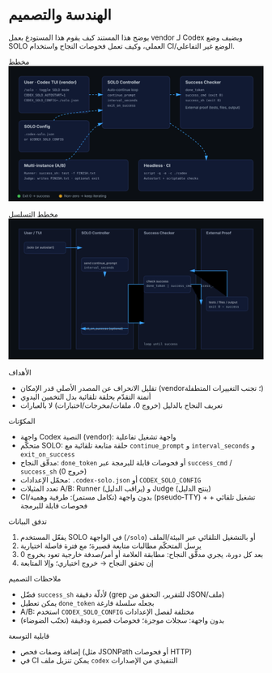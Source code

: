 الهندسة والتصميم
=================

يوضح هذا المستند كيف يقوم هذا المستودع بعمل vendor لـ Codex ويضيف وضع SOLO العملي، وكيف تعمل فحوصات النجاح واستخدام CI/الوضع غير التفاعلي.

مخطط
![Architecture](../../assets/architecture.svg)

مخطط التسلسل
![Sequence](../../assets/architecture-seq.svg)

الأهداف
- تقليل الانحراف عن المصدر الأصلي قدر الإمكان (vendor؛ تجنب التغييرات المتطفلة)
- أتمتة التقدّم بحلقة تلقائية بدل التخمين اليدوي
- تعريف النجاح بالدليل (خروج 0، ملفات/مخرجات/اختبارات) لا بالعبارات

المكوّنات
- واجهة Codex النصية (vendor): واجهة تشغيل تفاعلية
- متحكّم SOLO: حلقة متابعة تلقائية مع `continue_prompt` و `interval_seconds` و `exit_on_success`
- مدقّق النجاح: `done_token` أو فحوصات قابلة للبرمجة عبر `success_cmd` / `success_sh` (خروج 0)
- محمّل الإعدادات: `.codex-solo.json` أو `CODEX_SOLO_CONFIG`
- تعدد المثيلات A/B: Runner (يراقب الدليل) و Judge (ينتج الدليل)
- CI/بدون واجهة (تكامل مستمر): طرفية وهمية (pseudo‑TTY) + تشغيل تلقائي + فحوصات قابلة للبرمجة

تدفق البيانات
1) يفعّل المستخدم SOLO في الواجهة (`/solo`) أو بالتشغيل التلقائي عبر البيئة/الملف
2) يرسل المتحكّم مطالبات متابعة قصيرة؛ مع فترة فاصلة اختيارية
3) بعد كل دورة، يجري مدقّق النجاح: مطابقة العلامة أو أمر/صدفة خارجية تعود بخروج 0
4) إن تحقق النجاح → خروج اختياري؛ وإلا المتابعة

ملاحظات التصميم
- فضّل `success_sh` لأدلّة دقيقة (grep للتقرير، التحقق من JSON/ملف)
- يمكن تعطيل `done_token` بجعله سلسلة فارغة
- A/B: استخدم `CODEX_SOLO_CONFIG` مختلفة لفصل الإعدادات
- بدون واجهة: سجلات موجزة؛ فحوصات قصيرة ودقيقة (تجنّب الضوضاء)

قابلية التوسعة
- إضافة وصفات فحص (مثل JSONPath أو فحوصات HTTP)
- في CI يمكن تنزيل ملف `codex` التنفيذي من الإصدارات
